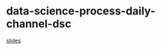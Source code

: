 # data-science-process-daily-channel-dsc
[slides](https://docs.google.com/presentation/d/1-v2NDqNK-07dqIQ-lPeM6RAYQINBe4vSuDYRksDeFFA/edit?usp=sharing)
